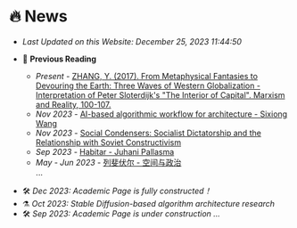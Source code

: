 # 🔥 News

- *Last Updated on this Website: December 25, 2023 11:44:50*

* 📔 **Previous Reading**

    * *Present* - [ZHANG, Y. (2017). From Metaphysical Fantasies to Devouring the Earth: Three Waves of Western Globalization - Interpretation of Peter Sloterdijk's "The Interior of Capital". Marxism and Reality, 100-107.]()
    * *Nov 2023* - [AI-based algorithmic workflow for architecture - Sixiong Wang](https://zwj5uynwea3.feishu.cn/docx/JMfOdyG2xoNlREx4FPncLXtDnXb)
    * *Nov 2023* - [Social Condensers: Socialist Dictatorship and the Relationship with Soviet Constructivism](https://academic-accelerator.com/encyclopedia/zh-cn/social-condenser)
    * *Sep 2023* - [Habitar - Juhani Pallasma](https://vdoc.pub/documents/habitar-5jv52ose5d60)
    * *May - Jun 2023* - [列斐伏尔 - 空间与政治]()
    <br>...


- 🛠️ *Dec 2023: Academic Page is fully constructed！*
- ⚗️ *Oct 2023: Stable Diffusion-based algorithm architecture research*
- 🛠️ *Sep 2023: Academic Page is under construction ...*